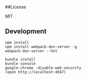 ##License

MIT

## Development

```
npm install
npm install webpack-dev-server -g
webpack-dev-server --hot

bundle install
bundle console
google-chrome -disable-web-security
(open http://localhost:4567)


